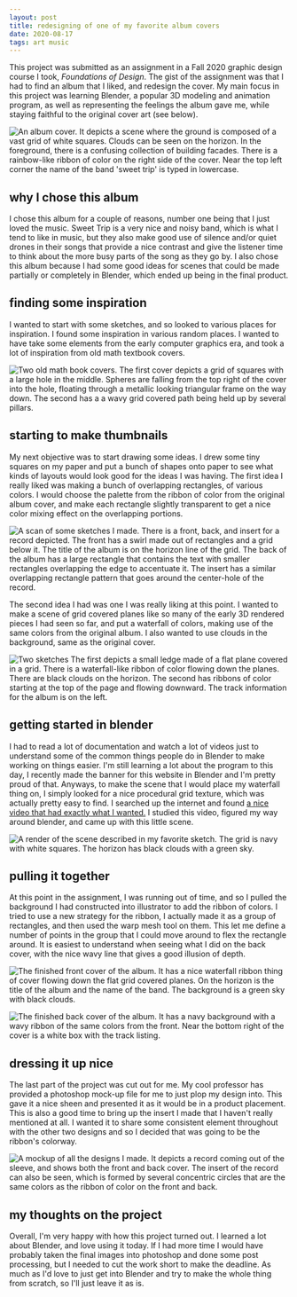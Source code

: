```yaml
---
layout: post
title: redesigning of one of my favorite album covers
date: 2020-08-17
tags: art music
---
```

This project was submitted as an assignment in a Fall 2020 graphic design course I took, _Foundations of Design_. The gist of the assignment was that I had to find an album that I liked, and redesign the cover. My main focus in this project was learning Blender, a popular 3D modeling and animation program, as well as representing the feelings the album gave me, while staying faithful to the original cover art (see below).

![An album cover. It depicts a scene where the ground is composed of a vast grid of white squares. Clouds can be seen on the horizon. In the foreground, there is a confusing collection of building facades. There is a rainbow-like ribbon of color on the right side of the cover. Near the top left corner the name of the band 'sweet trip' is typed in lowercase.](/assets/album0.jpg "The original Sweet Trip velocity: design: comfort album cover")

## why I chose this album

I chose this album for a couple of reasons, number one being that I just loved the music. Sweet Trip is a very nice and noisy band, which is what I tend to like in music, but they also make good use of silence and/or quiet drones in their songs that provide a nice contrast and give the listener time to think about the more busy parts of the song as they go by. I also chose this album because I had some good ideas for scenes that could be made partially or completely in Blender, which ended up being in the final product.

## finding some inspiration

I wanted to start with some sketches, and so looked to various places for inspiration. I found some inspiration in various random places. I wanted to have take some elements from the early computer graphics era, and took a lot of inspiration from old math textbook covers.

![Two old math book covers. The first cover depicts a grid of squares with a large hole in the middle. Spheres are falling from the top right of the cover into the hole, floating through a metallic looking triangular frame on the way down. The second has a a wavy grid covered path being held up by several pillars.](/assets/album1.jpg "Vaporwave-y math book cover")

## starting to make thumbnails

My next objective was to start drawing some ideas. I drew some tiny squares on my paper and put a bunch of shapes onto paper to see what kinds of layouts would look good for the ideas I was having. The first idea I really liked was making a bunch of overlapping rectangles, of various colors. I would choose the palette from the ribbon of color from the original album cover, and make each rectangle slightly transparent to get a nice color mixing effect on the overlapping portions.

![A scan of some sketches I made. There is a front, back, and insert for a record depicted. The front has a swirl made out of rectangles and a grid below it. The title of the album is on the horizon line of the grid. The back of the album has a large rectangle that contains the text with smaller rectangles overlapping the edge to accentuate it. The insert has a similar overlapping rectangle pattern that goes around the center-hole of the record.](/assets/album5.png "Some early sketches for album cover ideas")

The second idea I had was one I was really liking at this point. I wanted to make a scene of grid covered planes like so many of the early 3D rendered pieces I had seen so far, and put a waterfall of colors, making use of the same colors from the original album. I also wanted to use clouds in the background, same as the original cover.

![Two sketches The first depicts a small ledge made of a flat plane covered in a grid. There is a waterfall-like ribbon of color flowing down the planes. There are black clouds on the horizon. The second has ribbons of color starting at the top of the page and flowing downward. The track information for the album is on the left.](/assets/album3.png "My favorite sketch, and one of my better back cover ideas")


## getting started in blender

I had to read a lot of documentation and watch a lot of videos just to understand some of the common things people do in Blender to make working on things easier. I'm still learning a lot about the program to this day, I recently made the banner for this website in Blender and I'm pretty proud of that. Anyways, to make the scene that I would place my waterfall thing on, I simply looked for a nice procedural grid texture, which was actually pretty easy to find. I searched up the internet and found [a nice video that had exactly what I wanted.](https://www.youtube.com/watch?v=gsZoJBeAWGc) I studied this video, figured my way around blender, and came up with this little scene.

![A render of the scene described in my favorite sketch. The grid is navy with white squares. The horizon has black clouds with a green sky.](/assets/album6.png "My first render")

## pulling it together

At this point in the assignment, I was running out of time, and so I pulled the background I had constructed into illustrator to add the ribbon of colors. I tried to use a new strategy for the ribbon, I actually made it as a group of rectangles, and then used the warp mesh tool on them. This let me define a number of points in the group that I could move around to flex the rectangle around. It is easiest to understand when seeing what I did on the back cover, with the nice wavy line that gives a good illusion of depth.

![The finished front cover of the album. It has a nice waterfall ribbon thing of cover flowing down the flat grid covered planes. On the horizon is the title of the album and the name of the band. The background is a green sky with black clouds.](/assets/album7.png "The final front cover")

![The finished back cover of the album. It has a navy background with a wavy ribbon of the same colors from the front. Near the bottom right of the cover is a white box with the track listing.](/assets/album8.png "The finished back cover")

## dressing it up nice

The last part of the project was cut out for me. My cool professor has provided a photoshop mock-up file for me to just plop my design into. This gave it a nice sheen and presented it as it would be in a product placement. This is also a good time to bring up the insert I made that I haven't really mentioned at all. I wanted it to share some consistent element throughout with the other two designs and so I decided that was going to be the ribbon's colorway.

![A mockup of all the designs I made. It depicts a record coming out of the sleeve, and shows both the front and back cover. The insert of the record can also be seen, which is formed by several concentric circles that are the same colors as the ribbon of color on the front and back.](/assets/album9.png "The complete mockup")

## my thoughts on the project

Overall, I'm very happy with how this project turned out. I learned a lot about Blender, and love using it today. If I had more time I would have probably taken the final images into photoshop and done some post processing, but I needed to cut the work short to make the deadline. As much as I'd love to just get into Blender and try to make the whole thing from scratch, so I'll just leave it as is.